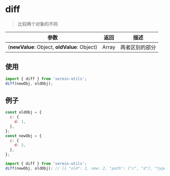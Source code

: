 # diff

> 比较两个对象的不同

| 参数                                         | 返回  | 描述           |
| -------------------------------------------- | ----- | -------------- |
| (**newValue**: Object, **oldValue**: Object) | Array | 两者区别的部分 |

## 使用

```js
import { diff } from 'serein-utils';
diff(newObj, oldObj);
```

## 例子

```js
const oldObj = {
  c: {
    d: 1,
  },
};
const newObj = {
  c: {
    d: 2,
  },
};

import { diff } from 'serein-utils';
diff(newObj, oldObj); // [{ "old": 1, new: 2, "path": ["c", "d"], "type": "replace" }]
```
